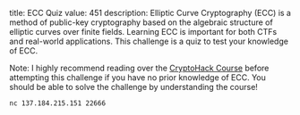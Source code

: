 title: ECC Quiz
value: 451
description: Elliptic Curve Cryptography (ECC) is a method of public-key cryptography based on the algebraic structure of elliptic curves over finite fields. Learning ECC is important for both CTFs and real-world applications. This challenge is a quiz to test your knowledge of ECC.

Note: I highly recommend reading over the [CryptoHack Course](https://cryptohack.org/courses/elliptic/course_details/) before attempting this challenge if you have no prior knowledge of ECC. You should be able to solve the challenge by understanding the course!

`nc 137.184.215.151 22666`